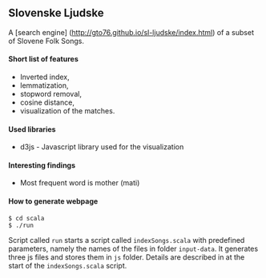 Slovenske Ljudske
-----------------

A [search engine] (http://gto76.github.io/sl-ljudske/index.html) of a subset of Slovene Folk Songs.

#### Short list of features
* Inverted index,
* lemmatization,
* stopword removal,
* cosine distance,
* visualization of the matches.

#### Used libraries
* d3js - Javascript library used for the visualization

#### Interesting findings
* Most frequent word is mother (mati)

#### How to generate webpage
```
$ cd scala
$ ./run
```
Script called `run` starts a script called `indexSongs.scala` with predefined parameters, namely the names of the files in folder `input-data`. It generates three js files and stores them in `js` folder. Details are described in at the start of the `indexSongs.scala` script.
